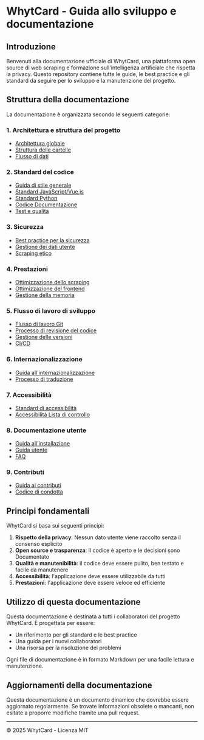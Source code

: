 # WhytCard - Guida allo sviluppo e documentazione

## Introduzione

Benvenuti alla documentazione ufficiale di WhytCard, una piattaforma open source di web scraping e formazione sull'intelligenza artificiale che rispetta la privacy. Questo repository contiene tutte le guide, le best practice e gli standard da seguire per lo sviluppo e la manutenzione del progetto.

## Struttura della documentazione

La documentazione è organizzata secondo le seguenti categorie:

### 1. Architettura e struttura del progetto
- [Architettura globale](./architecture/ARCHITECTURE_EN.md)
- [Struttura delle cartelle](./architecture/FOLDER_STRUCTURE_EN.md)
- [Flusso di dati](./architecture/DATA_FLOW_EN.md)

### 2. Standard del codice
- [Guida di stile generale](./code_standards/STYLE_GUIDE_EN.md)
- [Standard JavaScript/Vue.js](./code_standards/JAVASCRIPT_STANDARDS_EN.md)
- [Standard Python](./code_standards/PYTHON_STANDARDS_EN.md)
- [Codice Documentazione](./code_standards/CODE_DOCUMENTATION_IT.md)
- [Test e qualità](./code_standards/TESTING_IT.md)

### 3. Sicurezza
- [Best practice per la sicurezza](./security/SECURITY_PRACTICES_IT.md)
- [Gestione dei dati utente](./security/USER_DATA_IT.md)
- [Scraping etico](./security/ETHICAL_SCRAPING_IT.md)

### 4. Prestazioni
- [Ottimizzazione dello scraping](./performance/SCRAPING_OPTIMIZATION_IT.md)
- [Ottimizzazione del frontend](./performance/FRONTEND_OPTIMIZATION_IT.md)
- [Gestione della memoria](./performance/MEMORY_MANAGEMENT_IT.md)

### 5. Flusso di lavoro di sviluppo
- [Flusso di lavoro Git](./workflow/GIT_WORKFLOW_IT.md)
- [Processo di revisione del codice](./workflow/CODE_REVIEW_IT.md)
- [Gestione delle versioni](./workflow/VERSIONING_IT.md)
- [CI/CD](./workflow/CI_CD_IT.md)

### 6. Internazionalizzazione
- [Guida all'internazionalizzazione](./i18n/I18N_GUIDE_IT.md)
- [Processo di traduzione](./i18n/TRANSLATION_PROCESS_IT.md)

### 7. Accessibilità
- [Standard di accessibilità](./accessibility/ACCESSIBILITY_STANDARDS_IT.md)
- [Accessibilità Lista di controllo](./accessibility/ACCESSIBILITY_CHECKLIST_IT.md)

### 8. Documentazione utente
- [Guida all'installazione](./user_docs/INSTALLATION_IT.md)
- [Guida utente](./user_docs/USER_GUIDE_IT.md)
- [FAQ](./user_docs/FAQ_IT.md)

### 9. Contributi
- [Guida ai contributi](./contribution/CONTRIBUTING_IT.md)
- [Codice di condotta](./contribution/CODE_OF_CONDUCT_IT.md)

## Principi fondamentali

WhytCard si basa sui seguenti principi:

1. **Rispetto della privacy**: Nessun dato utente viene raccolto senza il consenso esplicito
2. **Open source e trasparenza**: Il codice è aperto e le decisioni sono Documentato
3. **Qualità e manutenibilità**: il codice deve essere pulito, ben testato e facile da manutenere
4. **Accessibilità**: l'applicazione deve essere utilizzabile da tutti
5. **Prestazioni**: l'applicazione deve essere veloce ed efficiente

## Utilizzo di questa documentazione

Questa documentazione è destinata a tutti i collaboratori del progetto WhytCard. È progettata per essere:

- Un riferimento per gli standard e le best practice
- Una guida per i nuovi collaboratori
- Una risorsa per la risoluzione dei problemi

Ogni file di documentazione è in formato Markdown per una facile lettura e manutenzione.

## Aggiornamenti della documentazione

Questa documentazione è un documento dinamico che dovrebbe essere aggiornato regolarmente. Se trovate informazioni obsolete o mancanti, non esitate a proporre modifiche tramite una pull request.

--- 

© 2025 WhytCard - Licenza MIT